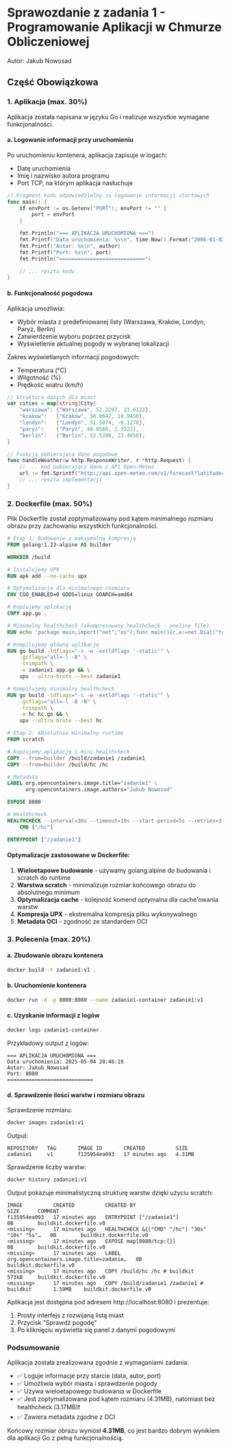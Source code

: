 # Sprawozdanie z zadania 1 - Programowanie Aplikacji w Chmurze Obliczeniowej

Autor: Jakub Nowosad

## Część Obowiązkowa

### 1. Aplikacja (max. 30%)

Aplikacja została napisana w języku Go i realizuje wszystkie wymagane funkcjonalności.

#### a. Logowanie informacji przy uruchomieniu

Po uruchomieniu kontenera, aplikacja zapisuje w logach:
- Datę uruchomienia
- Imię i nazwisko autora programu
- Port TCP, na którym aplikacja nasłuchuje

```go
// Fragment kodu odpowiedzialny za logowanie informacji startowych
func main() {
    if envPort := os.Getenv("PORT"); envPort != "" {
        port = envPort
    }

    fmt.Println("=== APLIKACJA URUCHOMIONA ===")
    fmt.Printf("Data uruchomienia: %s\n", time.Now().Format("2006-01-02 15:04:05"))
    fmt.Printf("Autor: %s\n", author)
    fmt.Printf("Port: %s\n", port)
    fmt.Println("============================")

    // ... reszta kodu
}
```

#### b. Funkcjonalność pogodowa

Aplikacja umożliwia:
- Wybór miasta z predefiniowanej listy (Warszawa, Kraków, Londyn, Paryż, Berlin)
- Zatwierdzenie wyboru poprzez przycisk
- Wyświetlenie aktualnej pogody w wybranej lokalizacji

Zakres wyświetlanych informacji pogodowych:
- Temperatura (°C)
- Wilgotność (%)
- Prędkość wiatru (km/h)

```go
// Struktura danych dla miast
var cities = map[string]City{
    "warszawa": {"Warszawa", 52.2297, 21.0122},
    "krakow":   {"Kraków", 50.0647, 19.9450},
    "londyn":   {"Londyn", 51.5074, -0.1278},
    "paryz":    {"Paryż", 48.8566, 2.3522},
    "berlin":   {"Berlin", 52.5200, 13.4050},
}

// Funkcja pobierająca dane pogodowe
func handleWeather(w http.ResponseWriter, r *http.Request) {
    // ... kod pobierający dane z API Open-Meteo
    url := fmt.Sprintf("http://api.open-meteo.com/v1/forecast?latitude=%.4f&longitude=%.4f&current_weather=true&hourly=relative_humidity_2m", city.Lat, city.Lon)
    // ... reszta implementacji
}
```

### 2. Dockerfile (max. 50%)

Plik Dockerfile został zoptymalizowany pod kątem minimalnego rozmiaru obrazu przy zachowaniu wszystkich funkcjonalności.

```dockerfile
# Etap 1: Budowanie z maksymalną kompresją
FROM golang:1.23-alpine AS builder

WORKDIR /build

# Instalujemy UPX
RUN apk add --no-cache upx

# Optymalizacje dla minimalnego rozmiaru
ENV CGO_ENABLED=0 GOOS=linux GOARCH=amd64

# Kopiujemy aplikację
COPY app.go .

# Minimalny healthcheck (skompresowany healthcheck - oneline file)
RUN echo 'package main;import("net";"os");func main(){c,e:=net.Dial("tcp","localhost:8080");if e!=nil{os.Exit(1)};c.Close();os.Exit(0)}' > hc.go

# Kompilujemy główną aplikację
RUN go build -ldflags="-s -w -extldflags '-static'" \
    -gcflags="all=-l -B" \
    -trimpath \
    -o zadanie1 app.go && \
    upx --ultra-brute --best zadanie1

# Kompilujemy minimalny healthcheck
RUN go build -ldflags="-s -w -extldflags '-static'" \
    -gcflags="all=-l -B -N" \
    -trimpath \
    -o hc hc.go && \
    upx --ultra-brute --best hc

# Etap 2: Absolutnie minimalny runtime
FROM scratch

# Kopiujemy aplikację i mini healthcheck
COPY --from=builder /build/zadanie1 /zadanie1
COPY --from=builder /build/hc /hc

# Metadata
LABEL org.opencontainers.image.title="zadanie1" \
      org.opencontainers.image.authors="Jakub Nowosad"

EXPOSE 8080

# Healthcheck
HEALTHCHECK --interval=30s --timeout=10s --start-period=5s --retries=3 \
    CMD ["/hc"]

ENTRYPOINT ["/zadanie1"]
```

#### Optymalizacje zastosowane w Dockerfile:
1. **Wieloetapowe budowanie** - używamy golang:alpine do budowania i scratch do runtime
2. **Warstwa scratch** - minimalizuje rozmiar końcowego obrazu do absolutnego minimum
3. **Optymalizacja cache** - kolejność komend optymalna dla cache'owania warstw
4. **Kompresja UPX** - ekstremalna kompresja pliku wykonywalnego
5. **Metadata OCI** - zgodność ze standardem OCI

### 3. Polecenia (max. 20%)

#### a. Zbudowanie obrazu kontenera
```bash
docker build -t zadanie1:v1 .
```

#### b. Uruchomienie kontenera
```bash
docker run -d -p 8080:8080 --name zadanie1-container zadanie1:v1
```

#### c. Uzyskanie informacji z logów
```bash
docker logs zadanie1-container
```

Przykładowy output z logów:
```
=== APLIKACJA URUCHOMIONA ===
Data uruchomienia: 2025-05-04 20:46:19
Autor: Jakub Nowosad
Port: 8080
============================
```

#### d. Sprawdzenie ilości warstw i rozmiaru obrazu

Sprawdzenie rozmiaru:
```bash
docker images zadanie1:v1
```

Output:
```
REPOSITORY   TAG       IMAGE ID       CREATED          SIZE
zadanie1     v1        f135954ea093   17 minutes ago   4.31MB
```

Sprawdzenie liczby warstw:
```bash
docker history zadanie1:v1
```

Output pokazuje minimalistyczną strukturę warstw dzięki użyciu scratch:
```
IMAGE          CREATED          CREATED BY                                      SIZE      COMMENT
f135954ea093   17 minutes ago   ENTRYPOINT ["/zadanie1"]                        0B        buildkit.dockerfile.v0
<missing>      17 minutes ago   HEALTHCHECK &{["CMD" "/hc"] "30s" "10s" "5s"…   0B        buildkit.dockerfile.v0
<missing>      17 minutes ago   EXPOSE map[8080/tcp:{}]                         0B        buildkit.dockerfile.v0
<missing>      17 minutes ago   LABEL org.opencontainers.image.title=zadanie…   0B        buildkit.dockerfile.v0
<missing>      17 minutes ago   COPY /build/hc /hc # buildkit                   573kB     buildkit.dockerfile.v0
<missing>      17 minutes ago   COPY /build/zadanie1 /zadanie1 # buildkit       1.59MB    buildkit.dockerfile.v0
```

Aplikacja jest dostępna pod adresem http://localhost:8080 i prezentuje:
1. Prosty interfejs z rozwijaną listą miast
2. Przycisk "Sprawdź pogodę"
3. Po kliknięciu wyświetla się panel z danymi pogodowymi

### Podsumowanie

Aplikacja została zrealizowana zgodnie z wymaganiami zadania:
- ✅ Loguje informacje przy starcie (data, autor, port)
- ✅ Umożliwia wybór miasta i sprawdzenie pogody
- ✅ Używa wieloetapowego budowania w Dockerfile
- ✅ Jest zoptymalizowana pod kątem rozmiaru (4.31MB), natomiast bez healthcheck (3.17MB)❗
- ✅ Zawiera metadata zgodne z OCI

Końcowy rozmiar obrazu wyniósł **4.31MB**, co jest bardzo dobrym wynikiem dla aplikacji Go z pełną funkcjonalnością.